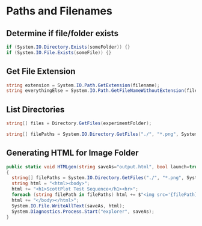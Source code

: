 # Paths and Filenames

## Determine if file/folder exists
```cs
if (System.IO.Directory.Exists(someFolder)) {}
if (System.IO.File.Exists(someFile)) {}
```

## Get File Extension
```c#
string extension = System.IO.Path.GetExtension(filename);
string everythingElse = System.IO.Path.GetFileNameWithoutExtension(filename);
```

## List Directories

```cs
string[] files = Directory.GetFiles(experimentFolder);
```

```C#
string[] filePaths = System.IO.Directory.GetFiles("./", "*.png", System.IO.SearchOption.TopDirectoryOnly);
```

## Generating HTML for Image Folder
```C#
public static void HTMLgen(string saveAs="output.html", bool launch=true)
{
  string[] filePaths = System.IO.Directory.GetFiles("./", "*.png", System.IO.SearchOption.TopDirectoryOnly);
  string html = "<html><body>";
  html += "<h1>ScottPlot Test Sequence</h1><hr>";
  foreach (string filePath in filePaths) html += $"<img src='{filePath}'><br>";
  html += "</body></html>";
  System.IO.File.WriteAllText(saveAs, html);
  System.Diagnostics.Process.Start("explorer", saveAs);
}
```

